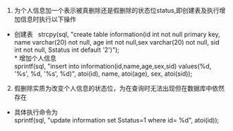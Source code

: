 1. 为个人信息加一个表示被真删除还是假删除的状态位status,即创建表及执行增加信息时执行以下操作
 * 创建表   
   strcpy(sql, "create table information(id int not null primary key, name varchar(20) not null, age int not null,sex varchar(20) not null, sid int not   null, Sstatus int default '2')");  
 * 增加个人信息  
   sprintf(sql, "insert into information(id,name,age,sex,sid) values(%d, '%s', %d, '%s', %d)", atoi(id), name, atoi(age), sex, atoi(sid));
2. 假删除实质为改变个人信息的状态位，为在查询时无法出现但在数据库中依然存在
 * 具体执行命令为  
    sprintf(sql, "update information set Sstatus=1 where id= %d", atoi(id));

